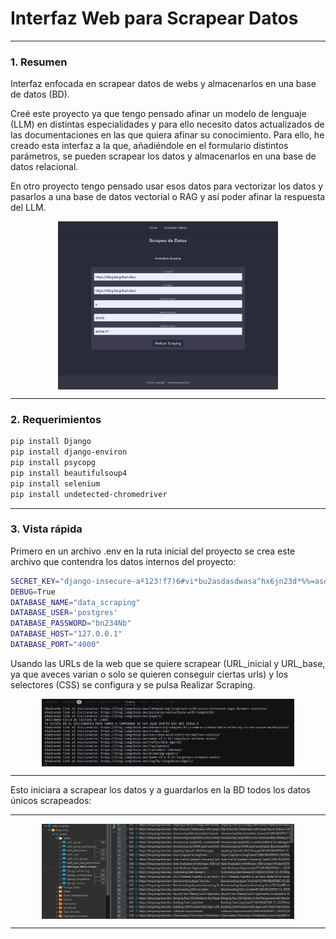 # Interfaz Web para Scrapear Datos
___
### 1. Resumen
Interfaz enfocada en scrapear datos de webs y almacenarlos en una base de datos (BD).

Creé este proyecto ya que tengo pensado afinar un modelo de lenguaje (LLM) en distintas especialidades y para ello necesito datos actualizados de las documentaciones en las que quiera afinar su conocimiento. Para ello, he creado esta interfaz a la que, añadiéndole en el formulario distintos parámetros, se pueden scrapear los datos y almacenarlos en una base de datos relacional. 

En otro proyecto tengo pensado usar esos datos para vectorizar los datos y pasarlos a una base de datos vectorial o RAG y así poder afinar la respuesta del LLM.


<div style="display:flex; justify-content:center; align-items:center;">
   <img src="./webs_scrapings/static/images/interfaz.png" alt="imagen" style="width: 70%;">
</div>

___


### 2. Requerimientos

```bash
pip install Django
pip install django-environ
pip install psycopg
pip install beautifulsoup4
pip install selenium
pip install undetected-chromedriver
```

___

### 3. Vista rápida
Primero en un archivo .env en la ruta inicial del proyecto se crea este archivo que contendra los datos internos del proyecto:

```bash
SECRET_KEY="django-insecure-aº123!f7)6#vi*bu2asdasdwasa^hx6jn23d*%%=asdasdasb4"
DEBUG=True
DATABASE_NAME="data_scraping"
DATABASE_USER='postgres'
DATABASE_PASSWORD="bn234Nb"
DATABASE_HOST="127.0.0.1"
DATABASE_PORT="4000"
```

Usando las URLs de la web que se quiere scrapear (URL_inicial y URL_base, ya que aveces varian o solo se quieren conseguir ciertas urls) y los selectores (CSS) se configura y se pulsa Realizar Scraping.


<div style="display:flex; justify-content:center; align-items:center;">
   <img src="./webs_scrapings/static/images/consola.png" alt="imagen" style="width: 80%;">
</div>

___

Esto iniciara a scrapear los datos y a guardarlos en la BD todos los datos únicos scrapeados:

___


<div style="display:flex; justify-content:center; align-items:center;">
   <img src="./webs_scrapings/static/images/bd.png" alt="imagen" style="width: 80%;">
</div>


___
